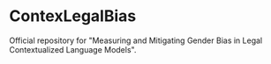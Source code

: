 # ContexLegalBias
Official repository for "Measuring and Mitigating Gender Bias in Legal Contextualized Language Models".
